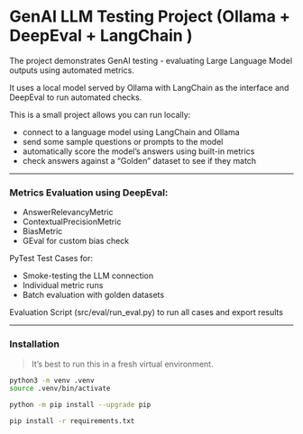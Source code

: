 # GenAI LLM Testing Project (Ollama + DeepEval + LangChain )

The project demonstrates GenAI testing - evaluating Large Language Model outputs using automated metrics.

It uses a local model served by Ollama with LangChain as the interface and DeepEval to run automated checks.

This is a small project allows you can run locally: 
- connect to a language model using LangChain and Ollama
- send some sample questions or prompts to the model
- automatically score the model’s answers using built-in metrics
- check answers against a “Golden” dataset to see if they match

---

### Metrics Evaluation using DeepEval:

- AnswerRelevancyMetric
- ContextualPrecisionMetric
- BiasMetric
- GEval for custom bias check


PyTest Test Cases for:

- Smoke-testing the LLM connection
- Individual metric runs
- Batch evaluation with golden datasets

Evaluation Script (src/eval/run_eval.py) to run all cases and export results

---
### Installation

> It’s best to run this in a fresh virtual environment.

```bash
python3 -m venv .venv
source .venv/bin/activate

python -m pip install --upgrade pip

pip install -r requirements.txt
